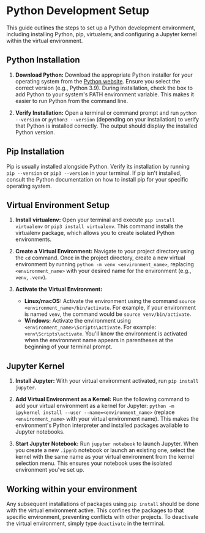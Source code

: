 # Python Development Setup

This guide outlines the steps to set up a Python development environment, including installing Python, pip, virtualenv, and configuring a Jupyter kernel within the virtual environment.

## Python Installation

1. **Download Python:** Download the appropriate Python installer for your operating system from the [Python website](https://www.python.org/).  Ensure you select the correct version (e.g., Python 3.9). During installation, check the box to add Python to your system's PATH environment variable. This makes it easier to run Python from the command line.

2. **Verify Installation:** Open a terminal or command prompt and run `python --version` or `python3 --version` (depending on your installation) to verify that Python is installed correctly.  The output should display the installed Python version.

## Pip Installation

Pip is usually installed alongside Python. Verify its installation by running `pip --version` or `pip3 --version` in your terminal. If pip isn't installed, consult the Python documentation on how to install pip for your specific operating system.

## Virtual Environment Setup

1. **Install virtualenv:** Open your terminal and execute `pip install virtualenv` or `pip3 install virtualenv`.  This command installs the virtualenv package, which allows you to create isolated Python environments.

2. **Create a Virtual Environment:** Navigate to your project directory using the `cd` command. Once in the project directory, create a new virtual environment by running `python -m venv <environment_name>`, replacing `<environment_name>` with your desired name for the environment (e.g., `venv`, `.venv`).

3. **Activate the Virtual Environment:**  
    - **Linux/macOS:** Activate the environment using the command `source <environment_name>/bin/activate`.  For example, if your environment is named `venv`, the command would be `source venv/bin/activate`.
    - **Windows:** Activate the environment using `<environment_name>\Scripts\activate`.  For example: `venv\Scripts\activate`.
    You'll know the environment is activated when the environment name appears in parentheses at the beginning of your terminal prompt.


## Jupyter Kernel

1. **Install Jupyter:** With your virtual environment activated, run `pip install jupyter`.

2. **Add Virtual Environment as a Kernel:** Run the following command to add your virtual environment as a kernel for Jupyter:
   `python -m ipykernel install --user --name=<environment_name>` (replace `<environment_name>` with your virtual environment name). This makes the environment's Python interpreter and installed packages available to Jupyter notebooks.

3. **Start Jupyter Notebook:**  Run `jupyter notebook` to launch Jupyter. When you create a new `.ipynb` notebook or launch an existing one, select the kernel with the same name as your virtual environment from the kernel selection menu.  This ensures your notebook uses the isolated environment you've set up.


## Working within your environment
Any subsequent installations of packages using `pip install` should be done with the virtual environment active. This confines the packages to that specific environment, preventing conflicts with other projects.  To deactivate the virtual environment, simply type `deactivate` in the terminal.